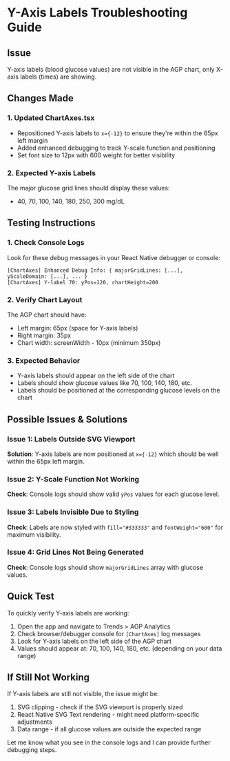 # Y-Axis Labels Troubleshooting Guide

## Issue
Y-axis labels (blood glucose values) are not visible in the AGP chart, only X-axis labels (times) are showing.

## Changes Made

### 1. Updated ChartAxes.tsx
- Repositioned Y-axis labels to `x={-12}` to ensure they're within the 65px left margin
- Added enhanced debugging to track Y-scale function and positioning
- Set font size to 12px with 600 weight for better visibility

### 2. Expected Y-axis Labels
The major glucose grid lines should display these values:
- 40, 70, 100, 140, 180, 250, 300 mg/dL

## Testing Instructions

### 1. Check Console Logs
Look for these debug messages in your React Native debugger or console:
```
[ChartAxes] Enhanced Debug Info: { majorGridLines: [...], yScaleDomain: [...], ... }
[ChartAxes] Y-label 70: yPos=120, chartHeight=200
```

### 2. Verify Chart Layout
The AGP chart should have:
- Left margin: 65px (space for Y-axis labels)
- Right margin: 35px  
- Chart width: screenWidth - 10px (minimum 350px)

### 3. Expected Behavior
- Y-axis labels should appear on the left side of the chart
- Labels should show glucose values like 70, 100, 140, 180, etc.
- Labels should be positioned at the corresponding glucose levels on the chart

## Possible Issues & Solutions

### Issue 1: Labels Outside SVG Viewport
**Solution**: Y-axis labels are now positioned at `x={-12}` which should be well within the 65px left margin.

### Issue 2: Y-Scale Function Not Working
**Check**: Console logs should show valid `yPos` values for each glucose level.

### Issue 3: Labels Invisible Due to Styling
**Check**: Labels are now styled with `fill="#333333"` and `fontWeight="600"` for maximum visibility.

### Issue 4: Grid Lines Not Being Generated
**Check**: Console logs should show `majorGridLines` array with glucose values.

## Quick Test

To quickly verify Y-axis labels are working:

1. Open the app and navigate to Trends > AGP Analytics
2. Check browser/debugger console for `[ChartAxes]` log messages
3. Look for Y-axis labels on the left side of the AGP chart
4. Values should appear at: 70, 100, 140, 180, etc. (depending on your data range)

## If Still Not Working

If Y-axis labels are still not visible, the issue might be:
1. SVG clipping - check if the SVG viewport is properly sized
2. React Native SVG Text rendering - might need platform-specific adjustments
3. Data range - if all glucose values are outside the expected range

Let me know what you see in the console logs and I can provide further debugging steps.
